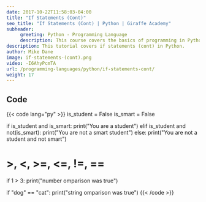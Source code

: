 ```yaml
---
date: 2017-10-22T11:58:03-04:00
title: "If Statements (Cont)"
seo_title: "If Statements (Cont) | Python | Giraffe Academy"
subheader:
     greeting: Python - Programming Language
     description: This course covers the basics of programming in Python. Work your way through the videos and we'll teach you everything you need to know to start your programming journey!
description: This tutorial covers if statements (cont) in Python.
author: Mike Dane
image: if-statements-(cont).png
video: -I6AhyPcmTA
url: /programming-languages/python/if-statements-cont/
weight: 17
---
```


## Code

{{< code lang="py" >}}
is_student = False
is_smart = False

if is_student and is_smart:
	print("You are a student")
elif is_student and not(is_smart):
	print("You are not a smart student")
else:
	print("You are not a student and not smart")


# >, <, >=, <=, !=, ==
if 1 > 3:
	print("number omparison was true")


if "dog" == "cat":
   print("string omparison was true")
{{< /code >}}